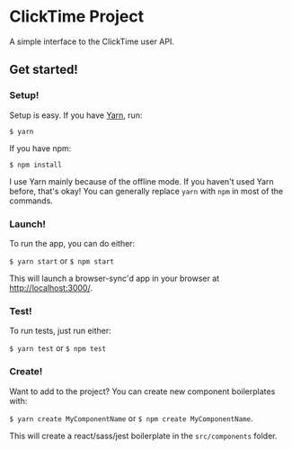 # ClickTime Project

A simple interface to the ClickTime user API.

## Get started!

### Setup!

Setup is easy. If you have [Yarn](https://github.com/yarnpkg/yarn), run:

``` $ yarn ```

If you have npm:

```$ npm install ```

I use Yarn mainly because of the offline mode. If you haven't used Yarn before, that's okay! You can generally replace `yarn` with `npm` in most of the commands.

### Launch!

To run the app, you can do either:

```$ yarn start``` or ```$ npm start ```

This will launch a browser-sync'd app in your browser at
[http://localhost:3000/](http://localhost:3000/).

### Test!

To run tests, just run either:

``` $ yarn test ``` or ```$ npm test```

### Create!

Want to add to the project? You can create new component boilerplates with:

``` $ yarn create MyComponentName ``` or ``` $ npm create MyComponentName ```.

This will create a react/sass/jest boilerplate in the `src/components` folder.
